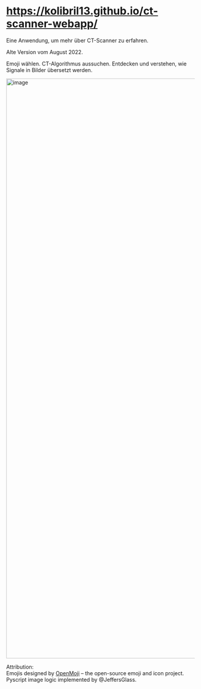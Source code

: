 # https://kolibril13.github.io/ct-scanner-webapp/
Eine Anwendung, um mehr über CT-Scanner zu erfahren.

Alte Version vom August 2022.

Emoji wählen. CT-Algorithmus aussuchen. Entdecken und verstehen, wie Signale in Bilder übersetzt werden.

<img width="1546" alt="image" src="https://user-images.githubusercontent.com/44469195/182235742-2a844573-24be-4507-9dbc-fd366852a202.png">

Attribution:  
Emojis designed by [OpenMoji](https://openmoji.org/) – the open-source emoji and icon project.  
Pyscript image logic implemented by @JeffersGlass.
